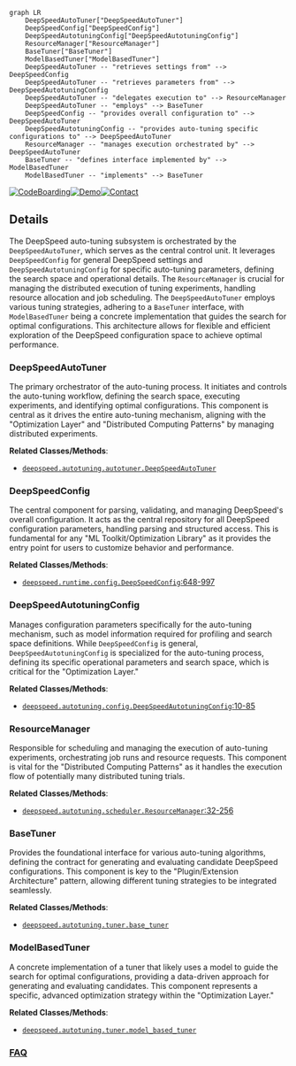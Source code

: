 ```mermaid
graph LR
    DeepSpeedAutoTuner["DeepSpeedAutoTuner"]
    DeepSpeedConfig["DeepSpeedConfig"]
    DeepSpeedAutotuningConfig["DeepSpeedAutotuningConfig"]
    ResourceManager["ResourceManager"]
    BaseTuner["BaseTuner"]
    ModelBasedTuner["ModelBasedTuner"]
    DeepSpeedAutoTuner -- "retrieves settings from" --> DeepSpeedConfig
    DeepSpeedAutoTuner -- "retrieves parameters from" --> DeepSpeedAutotuningConfig
    DeepSpeedAutoTuner -- "delegates execution to" --> ResourceManager
    DeepSpeedAutoTuner -- "employs" --> BaseTuner
    DeepSpeedConfig -- "provides overall configuration to" --> DeepSpeedAutoTuner
    DeepSpeedAutotuningConfig -- "provides auto-tuning specific configurations to" --> DeepSpeedAutoTuner
    ResourceManager -- "manages execution orchestrated by" --> DeepSpeedAutoTuner
    BaseTuner -- "defines interface implemented by" --> ModelBasedTuner
    ModelBasedTuner -- "implements" --> BaseTuner
```

[![CodeBoarding](https://img.shields.io/badge/Generated%20by-CodeBoarding-9cf?style=flat-square)](https://github.com/CodeBoarding/GeneratedOnBoardings)[![Demo](https://img.shields.io/badge/Try%20our-Demo-blue?style=flat-square)](https://www.codeboarding.org/demo)[![Contact](https://img.shields.io/badge/Contact%20us%20-%20contact@codeboarding.org-lightgrey?style=flat-square)](mailto:contact@codeboarding.org)

## Details

The DeepSpeed auto-tuning subsystem is orchestrated by the `DeepSpeedAutoTuner`, which serves as the central control unit. It leverages `DeepSpeedConfig` for general DeepSpeed settings and `DeepSpeedAutotuningConfig` for specific auto-tuning parameters, defining the search space and operational details. The `ResourceManager` is crucial for managing the distributed execution of tuning experiments, handling resource allocation and job scheduling. The `DeepSpeedAutoTuner` employs various tuning strategies, adhering to a `BaseTuner` interface, with `ModelBasedTuner` being a concrete implementation that guides the search for optimal configurations. This architecture allows for flexible and efficient exploration of the DeepSpeed configuration space to achieve optimal performance.

### DeepSpeedAutoTuner
The primary orchestrator of the auto-tuning process. It initiates and controls the auto-tuning workflow, defining the search space, executing experiments, and identifying optimal configurations. This component is central as it drives the entire auto-tuning mechanism, aligning with the "Optimization Layer" and "Distributed Computing Patterns" by managing distributed experiments.


**Related Classes/Methods**:

- <a href="https://github.com/deepspeedai/DeepSpeed/blob/master/deepspeed/autotuning/autotuner.py" target="_blank" rel="noopener noreferrer">`deepspeed.autotuning.autotuner.DeepSpeedAutoTuner`</a>


### DeepSpeedConfig
The central component for parsing, validating, and managing DeepSpeed's overall configuration. It acts as the central repository for all DeepSpeed configuration parameters, handling parsing and structured access. This is fundamental for any "ML Toolkit/Optimization Library" as it provides the entry point for users to customize behavior and performance.


**Related Classes/Methods**:

- <a href="https://github.com/deepspeedai/DeepSpeed/blob/master/deepspeed/runtime/config.py#L648-L997" target="_blank" rel="noopener noreferrer">`deepspeed.runtime.config.DeepSpeedConfig`:648-997</a>


### DeepSpeedAutotuningConfig
Manages configuration parameters specifically for the auto-tuning mechanism, such as model information required for profiling and search space definitions. While `DeepSpeedConfig` is general, `DeepSpeedAutotuningConfig` is specialized for the auto-tuning process, defining its specific operational parameters and search space, which is critical for the "Optimization Layer."


**Related Classes/Methods**:

- <a href="https://github.com/deepspeedai/DeepSpeed/blob/master/deepspeed/autotuning/config.py#L10-L85" target="_blank" rel="noopener noreferrer">`deepspeed.autotuning.config.DeepSpeedAutotuningConfig`:10-85</a>


### ResourceManager
Responsible for scheduling and managing the execution of auto-tuning experiments, orchestrating job runs and resource requests. This component is vital for the "Distributed Computing Patterns" as it handles the execution flow of potentially many distributed tuning trials.


**Related Classes/Methods**:

- <a href="https://github.com/deepspeedai/DeepSpeed/blob/master/deepspeed/autotuning/scheduler.py#L32-L256" target="_blank" rel="noopener noreferrer">`deepspeed.autotuning.scheduler.ResourceManager`:32-256</a>


### BaseTuner
Provides the foundational interface for various auto-tuning algorithms, defining the contract for generating and evaluating candidate DeepSpeed configurations. This component is key to the "Plugin/Extension Architecture" pattern, allowing different tuning strategies to be integrated seamlessly.


**Related Classes/Methods**:

- <a href="https://github.com/deepspeedai/DeepSpeed/blob/master/deepspeed/autotuning/tuner/base_tuner.py" target="_blank" rel="noopener noreferrer">`deepspeed.autotuning.tuner.base_tuner`</a>


### ModelBasedTuner
A concrete implementation of a tuner that likely uses a model to guide the search for optimal configurations, providing a data-driven approach for generating and evaluating candidates. This component represents a specific, advanced optimization strategy within the "Optimization Layer."


**Related Classes/Methods**:

- <a href="https://github.com/deepspeedai/DeepSpeed/blob/master/deepspeed/autotuning/tuner/model_based_tuner.py" target="_blank" rel="noopener noreferrer">`deepspeed.autotuning.tuner.model_based_tuner`</a>




### [FAQ](https://github.com/CodeBoarding/GeneratedOnBoardings/tree/main?tab=readme-ov-file#faq)